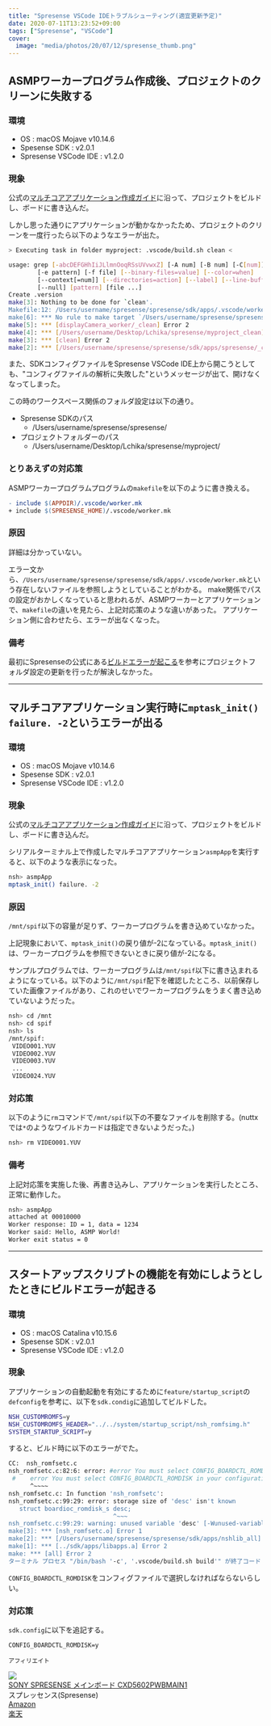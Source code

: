 ```yaml
---
title: "Spresense VSCode IDEトラブルシューティング(適宜更新予定)"
date: 2020-07-11T13:23:52+09:00
tags: ["Spresense", "VSCode"]
cover:
  image: "media/photos/20/07/12/spresense_thumb.png"
---
```


## ASMPワーカープログラム作成後、プロジェクトのクリーンに失敗する

<h3>環境</h3>

- OS : macOS Mojave v10.14.6
- Spesense SDK : v2.0.1
- Spresense VSCode IDE : v1.2.0

<h3>現象</h3>

公式の[マルチコアアプリケーション作成ガイド](https://developer.sony.com/develop/spresense/docs/sdk_set_up_ide_ja.html#_%E3%83%9E%E3%83%AB%E3%83%81%E3%82%B3%E3%82%A2%E3%82%A2%E3%83%97%E3%83%AA%E3%82%B1%E3%83%BC%E3%82%B7%E3%83%A7%E3%83%B3myasmp%E3%81%AE%E4%BD%9C%E6%88%90)に沿って、プロジェクトをビルドし、ボードに書き込んだ。

しかし思った通りにアプリケーションが動かなかったため、プロジェクトのクリーンを一度行ったら以下のようなエラーが出た。

```bash
> Executing task in folder myproject: .vscode/build.sh clean <

usage: grep [-abcDEFGHhIiJLlmnOoqRSsUVvwxZ] [-A num] [-B num] [-C[num]]
        [-e pattern] [-f file] [--binary-files=value] [--color=when]
        [--context[=num]] [--directories=action] [--label] [--line-buffered]
        [--null] [pattern] [file ...]
Create .version
make[3]: Nothing to be done for `clean'.
Makefile:12: /Users/username/spresense/spresense/sdk/apps/.vscode/worker.mk: No such file or directory
make[6]: *** No rule to make target `/Users/username/spresense/spresense/sdk/apps/.vscode/worker.mk'.  Stop.
make[5]: *** [displayCamera_worker/_clean] Error 2
make[4]: *** [/Users/username/Desktop/Lchika/spresense/myproject_clean] Error 2
make[3]: *** [clean] Error 2
make[2]: *** [/Users/username/spresense/spresense/sdk/apps/spresense/_clean] Error 2
```

また、SDKコンフィグファイルをSpresense VSCode IDE上から開こうとしても、"コンフィグファイルの解析に失敗した"というメッセージが出て、開けなくなってしまった。

この時のワークスペース関係のフォルダ設定は以下の通り。

- Spresense SDKのパス
    - /Users/username/spresense/spresense/
- プロジェクトフォルダーのパス
    - /Users/username/Desktop/Lchika/spresense/myproject/

<h3>とりあえずの対応策</h3>

ASMPワーカープログラムプログラムの`makefile`を以下のように書き換える。

```makefile
- include $(APPDIR)/.vscode/worker.mk
+ include $(SPRESENSE_HOME)/.vscode/worker.mk
```

<h3>原因</h3>

詳細は分かっていない。

エラー文から、`/Users/username/spresense/spresense/sdk/apps/.vscode/worker.mk`という存在しないファイルを参照しようとしていることがわかる。
make関係でパスの設定がおかしくなっていると思われるが、ASMPワーカーとアプリケーションで、`makefile`の違いを見たら、上記対応策のような違いがあった。
アプリケーション側に合わせたら、エラーが出なくなった。

<h3>備考</h3>

最初にSpresenseの公式にある[ビルドエラーが起こる](https://developer.sony.com/develop/spresense/docs/sdk_set_up_ide_ja.html#_%E3%83%93%E3%83%AB%E3%83%89%E3%82%A8%E3%83%A9%E3%83%BC%E3%81%8C%E8%B5%B7%E3%81%93%E3%82%8B)を参考にプロジェクトフォルダ設定の更新を行ったが解決しなかった。

---
## マルチコアアプリケーション実行時に`mptask_init() failure. -2`というエラーが出る

<h3>環境</h3>

- OS : macOS Mojave v10.14.6
- Spesense SDK : v2.0.1
- Spresense VSCode IDE : v1.2.0

<h3>現象</h3>

公式の[マルチコアアプリケーション作成ガイド](https://developer.sony.com/develop/spresense/docs/sdk_set_up_ide_ja.html#_%E3%83%9E%E3%83%AB%E3%83%81%E3%82%B3%E3%82%A2%E3%82%A2%E3%83%97%E3%83%AA%E3%82%B1%E3%83%BC%E3%82%B7%E3%83%A7%E3%83%B3myasmp%E3%81%AE%E4%BD%9C%E6%88%90)に沿って、プロジェクトをビルドし、ボードに書き込んだ。

シリアルターミナル上で作成したマルチコアアプリケーション`asmpApp`を実行すると、以下のような表示になった。

```bash
nsh> asmpApp
mptask_init() failure. -2
```

<h3>原因</h3>

`/mnt/spif`以下の容量が足りず、ワーカープログラムを書き込めていなかった。

上記現象において、`mptask_init()`の戻り値が-2になっている。`mptask_init()`は、ワーカープログラムを参照できないときに戻り値が-2になる。

サンプルプログラムでは、ワーカープログラムは`/mnt/spif`以下に書き込まれるようになっている。以下のように`/mnt/spif`配下を確認したところ、以前保存していた画像ファイルがあり、これのせいでワーカープログラムをうまく書き込めていないようだった。

```bash
nsh> cd /mnt
nsh> cd spif
nsh> ls
/mnt/spif:
 VIDEO001.YUV
 VIDEO002.YUV
 VIDEO003.YUV
 ...
 VIDEO024.YUV
```

<h3>対応策</h3>

以下のように`rm`コマンドで`/mnt/spif`以下の不要なファイルを削除する。(nuttxでは`*`のようなワイルドカードは指定できないようだった。)

```bash
nsh> rm VIDEO001.YUV
```

<h3>備考</h3>

上記対応策を実施した後、再書き込みし、アプリケーションを実行したところ、正常に動作した。

```bash
nsh> asmpApp
attached at 00010000
Worker response: ID = 1, data = 1234
Worker said: Hello, ASMP World!
Worker exit status = 0
```

---

## スタートアップスクリプトの機能を有効にしようとしたときにビルドエラーが起きる

<h3>環境</h3>

- OS : macOS Catalina v10.15.6
- Spesense SDK : v2.0.1
- Spresense VSCode IDE : v1.2.0

<h3>現象</h3>

アプリケーションの自動起動を有効にするために`feature/startup_script`の`defconfig`を参考に、以下を`sdk.condig`に追加してビルドした。

```bash
NSH_CUSTOMROMFS=y
NSH_CUSTOMROMFS_HEADER="../../system/startup_script/nsh_romfsimg.h"
SYSTEM_STARTUP_SCRIPT=y
```

すると、ビルド時に以下のエラーがでた。

```bash
CC:  nsh_romfsetc.c
nsh_romfsetc.c:82:6: error: #error You must select CONFIG_BOARDCTL_ROMDISK in your configuration file
 #    error You must select CONFIG_BOARDCTL_ROMDISK in your configuration file
      ^~~~~
nsh_romfsetc.c: In function 'nsh_romfsetc':
nsh_romfsetc.c:99:29: error: storage size of 'desc' isn't known
   struct boardioc_romdisk_s desc;
                             ^~~~
nsh_romfsetc.c:99:29: warning: unused variable 'desc' [-Wunused-variable]
make[3]: *** [nsh_romfsetc.o] Error 1
make[2]: *** [/Users/username/spresense/spresense/sdk/apps/nshlib_all] Error 2
make[1]: *** [../sdk/apps/libapps.a] Error 2
make: *** [all] Error 2
ターミナル プロセス "/bin/bash '-c', '.vscode/build.sh build'" が終了コード 2 で終了しました。
```

`CONFIG_BOARDCTL_ROMDISK`をコンフィグファイルで選択しなければならないらしい。

<h3>対応策</h3>

`sdk.config`に以下を追記する。

```
CONFIG_BOARDCTL_ROMDISK=y
```

<small>アフィリエイト</small>
<div class="kattene">
    <div class="kattene__imgpart"><a target="_blank" rel="noopener" href="https://www.amazon.co.jp/gp/product/B07H2CG1HP/ref=as_li_tl?ie=UTF8&camp=247&creative=1211&creativeASIN=B07H2CG1HP&linkCode=as2&tag=kouya17-22&linkId=330d9979c4d030ce4c850836a0776bf7"><img src="https://ws-fe.amazon-adsystem.com/widgets/q?_encoding=UTF8&MarketPlace=JP&ASIN=B07H2CG1HP&ServiceVersion=20070822&ID=AsinImage&WS=1&Format=_SL160_&tag=kouya17-22"></a></div>
    <div class="kattene__infopart">
      <div class="kattene__title"><a target="_blank" rel="noopener" href="https://www.amazon.co.jp/gp/product/B07H2CG1HP/ref=as_li_tl?ie=UTF8&camp=247&creative=1211&creativeASIN=B07H2CG1HP&linkCode=as2&tag=kouya17-22&linkId=330d9979c4d030ce4c850836a0776bf7">	
SONY SPRESENSE メインボード CXD5602PWBMAIN1</a></div>
      <div class="kattene__description">スプレッセンス(Spresense)</div>
      <div class="kattene__btns __two">
        <div><a class="kattene__btn __orange" target="_blank" rel="noopener" href="https://www.amazon.co.jp/gp/product/B07H2CG1HP/ref=as_li_tl?ie=UTF8&camp=247&creative=1211&creativeASIN=B07H2CG1HP&linkCode=as2&tag=kouya17-22&linkId=330d9979c4d030ce4c850836a0776bf7">Amazon</a></div>
        <div><a class="kattene__btn __red" target="_blank" rel="noopener" href="https://hb.afl.rakuten.co.jp/hgc/15918f3b.7070c593.15918f3c.54837428/?pc=https%3A%2F%2Fsearch.rakuten.co.jp%2Fsearch%2Fmall%2Fspresense%2F%3Ff%3D1%26grp%3Dproduct">楽天</a></div>
      </div>
    </div>
</div>
